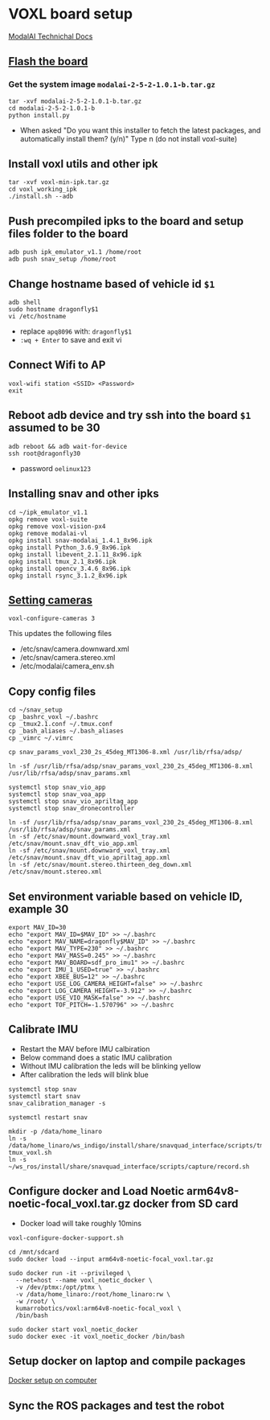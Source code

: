 # VOXL board setup

[ModalAI Technichal Docs](https://docs.modalai.com/)

## [Flash the board](https://docs.modalai.com/flash-system-image/)
### Get the system image `modalai-2-5-2-1.0.1-b.tar.gz`
```
tar -xvf modalai-2-5-2-1.0.1-b.tar.gz
cd modalai-2-5-2-1.0.1-b
python install.py
```
  * When asked
        "Do you want this installer to fetch the latest packages, and automatically install them? (y/n)"
    Type n (do not install voxl-suite)

## Install voxl utils and other ipk

```
tar -xvf voxl-min-ipk.tar.gz
cd voxl_working_ipk
./install.sh --adb
```

## Push precompiled ipks to the board and setup files folder to the board
```
adb push ipk_emulator_v1.1 /home/root
adb push snav_setup /home/root
```

## Change hostname based of vehicle id `$1`
```
adb shell
sudo hostname dragonfly$1
vi /etc/hostname
```
  * replace `apq8096` with: `dragonfly$1`
  * `:wq + Enter` to save and exit vi

## Connect Wifi to AP
```
voxl-wifi station <SSID> <Password>
exit
```

## Reboot adb device and try ssh into the board `$1` assumed to be 30
```
adb reboot && adb wait-for-device
ssh root@dragonfly30
```
 * password `oelinux123`


## Installing snav and other ipks
```
cd ~/ipk_emulator_v1.1
opkg remove voxl-suite
opkg remove voxl-vision-px4
opkg remove modalai-vl
opkg install snav-modalai_1.4.1_8x96.ipk
opkg install Python_3.6.9_8x96.ipk
opkg install libevent_2.1.11_8x96.ipk
opkg install tmux_2.1_8x96.ipk
opkg install opencv_3.4.6_8x96.ipk
opkg install rsync_3.1.2_8x96.ipk
```

## [Setting cameras](https://docs.modalai.com/camera-connections/)
`voxl-configure-cameras 3`

This updates the following files
 * /etc/snav/camera.downward.xml
 * /etc/snav/camera.stereo.xml
 * /etc/modalai/camera_env.sh

## Copy config files
```
cd ~/snav_setup
cp _bashrc_voxl ~/.bashrc
cp _tmux2.1.conf ~/.tmux.conf
cp _bash_aliases ~/.bash_aliases
cp _vimrc ~/.vimrc
```

```
cp snav_params_voxl_230_2s_45deg_MT1306-8.xml /usr/lib/rfsa/adsp/

ln -sf /usr/lib/rfsa/adsp/snav_params_voxl_230_2s_45deg_MT1306-8.xml /usr/lib/rfsa/adsp/snav_params.xml
```
```
systemctl stop snav_vio_app
systemctl stop snav_voa_app
systemctl stop snav_vio_apriltag_app
systemctl stop snav_dronecontroller

ln -sf /usr/lib/rfsa/adsp/snav_params_voxl_230_2s_45deg_MT1306-8.xml /usr/lib/rfsa/adsp/snav_params.xml
ln -sf /etc/snav/mount.downward_voxl_tray.xml /etc/snav/mount.snav_dft_vio_app.xml
ln -sf /etc/snav/mount.downward_voxl_tray.xml /etc/snav/mount.snav_dft_vio_apriltag_app.xml
ln -sf /etc/snav/mount.stereo.thirteen_deg_down.xml /etc/snav/mount.stereo.xml

```

## Set environment variable based on vehicle ID, example 30
```
export MAV_ID=30
echo "export MAV_ID=$MAV_ID" >> ~/.bashrc
echo "export MAV_NAME=dragonfly$MAV_ID" >> ~/.bashrc
echo "export MAV_TYPE=230" >> ~/.bashrc
echo "export MAV_MASS=0.245" >> ~/.bashrc
echo "export MAV_BOARD=sdf_pro_imu1" >> ~/.bashrc
echo "export IMU_1_USED=true" >> ~/.bashrc
echo "export XBEE_BUS=12" >> ~/.bashrc
echo "export USE_LOG_CAMERA_HEIGHT=false" >> ~/.bashrc
echo "export LOG_CAMERA_HEIGHT=-3.912" >> ~/.bashrc
echo "export USE_VIO_MASK=false" >> ~/.bashrc
echo "export TOF_PITCH=-1.570796" >> ~/.bashrc
```

## Calibrate IMU
  * Restart the MAV before IMU calbiration
  * Below command does a static IMU calibration
  * Without IMU calibration the leds will be blinking yellow
  * After calibration the leds will blink blue

```
systemctl stop snav
systemctl start snav
snav_calibration_manager -s

systemctl restart snav
```

```
mkdir -p /data/home_linaro
ln -s /data/home_linaro/ws_indigo/install/share/snavquad_interface/scripts/tmux_voxl.sh tmux_voxl.sh
ln -s ~/ws_ros/install/share/snavquad_interface/scripts/capture/record.sh
```

## Configure docker and Load Noetic arm64v8-noetic-focal_voxl.tar.gz docker from SD card
  * Docker load will take roughly 10mins

```
voxl-configure-docker-support.sh

cd /mnt/sdcard
sudo docker load --input arm64v8-noetic-focal_voxl.tar.gz

sudo docker run -it --privileged \
  --net=host --name voxl_noetic_docker \
  -v /dev/ptmx:/opt/ptmx \
  -v /data/home_linaro:/root/home_linaro:rw \
  -w /root/ \
  kumarrobotics/voxl:arm64v8-noetic-focal_voxl \
  /bin/bash

sudo docker start voxl_noetic_docker
sudo docker exec -it voxl_noetic_docker /bin/bash
```

## Setup docker on laptop and compile packages
[Docker setup on computer](doc/[README_arm64v8_docker.md)


## Sync the ROS packages and test the robot

